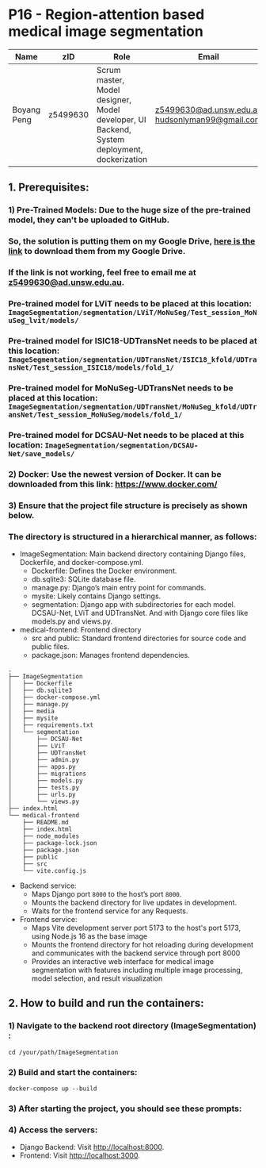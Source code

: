 # P16 - Region-attention based medical image segmentation

| Name         | zID      | Role                                                                         | Email                   |
| ------------ | -------- | ---------------------------------------------------------------------------- | ----------------------- |
| Boyang Peng  | z5499630 | Scrum master, Model designer, Model developer, UI Backend, System deployment, dockerization | z5499630@ad.unsw.edu.au hudsonlyman99@gmail.com |



## 1. Prerequisites:

### 1) Pre-Trained Models: Due to the huge size of the pre-trained model, they can't be uploaded to GitHub. 
### So, the solution is putting them on my Google Drive, [here is the link](https://drive.google.com/drive/folders/1C7sCpqvhX-r5zkz1Z06PvnTGbn66qa8Q?usp=drive_link) to download them from my Google Drive.

### If the link is not working, feel free to email me at z5499630@ad.unsw.edu.au.

### Pre-trained model for LViT needs to be placed at this location: `ImageSegmentation/segmentation/LViT/MoNuSeg/Test_session_MoNuSeg_lvit/models/`

### Pre-trained model for ISIC18-UDTransNet needs to be placed at this location: `ImageSegmentation/segmentation/UDTransNet/ISIC18_kfold/UDTransNet/Test_session_ISIC18/models/fold_1/`

### Pre-trained model for MoNuSeg-UDTransNet needs to be placed at this location: `ImageSegmentation/segmentation/UDTransNet/MoNuSeg_kfold/UDTransNet/Test_session_MoNuSeg/models/fold_1/`

### Pre-trained model for DCSAU-Net needs to be placed at this location: `ImageSegmentation/segmentation/DCSAU-Net/save_models/`

### 2) Docker: Use the newest version of Docker. It can be downloaded from this link: https://www.docker.com/

### 3) Ensure that the project file structure is precisely as shown below.

### The directory is structured in a hierarchical manner, as follows:

- ImageSegmentation: Main backend directory containing Django files, Dockerfile, and docker-compose.yml.
  - Dockerfile: Defines the Docker environment.
  - db.sqlite3: SQLite database file.
  - manage.py: Django’s main entry point for commands.
  - mysite: Likely contains Django settings.
  - segmentation: Django app with subdirectories for each model. DCSAU-Net, LViT and UDTransNet. And with Django core files like models.py and views.py.
- medical-frontend: Frontend directory
  - src and public: Standard frontend directories for source code and public files.
  - package.json: Manages frontend dependencies.

```shell
.
├── ImageSegmentation
│   ├── Dockerfile
│   ├── db.sqlite3
│   ├── docker-compose.yml
│   ├── manage.py
│   ├── media
│   ├── mysite
│   ├── requirements.txt
│   └── segmentation
│       ├── DCSAU-Net
│       ├── LViT
│       ├── UDTransNet
│       ├── admin.py
│       ├── apps.py
│       ├── migrations
│       ├── models.py
│       ├── tests.py
│       ├── urls.py
│       └── views.py
├── index.html
└── medical-frontend
    ├── README.md
    ├── index.html
    ├── node_modules
    ├── package-lock.json
    ├── package.json
    ├── public
    ├── src
    └── vite.config.js
```

- Backend service:
  - Maps Django port `8000` to the host’s port `8000`.
  - Mounts the backend directory for live updates in development.
  - Waits for the frontend service for any Requests.
- Frontend service:
  - Maps Vite development server port 5173 to the host's port 5173, using Node.js 16 as the base image
  - Mounts the frontend directory for hot reloading during development and communicates with the backend service through port 8000
  - Provides an interactive web interface for medical image segmentation with features including multiple image processing, model selection, and result visualization

## 2. How to build and run the containers:

### 1) Navigate to the backend root directory (ImageSegmentation) :

```shell
cd /your/path/ImageSegmentation
```

### 2) Build and start the containers:

```shell
docker-compose up --build
```

### 3) After starting the project, you should see these prompts:

### 4) Access the servers:

- Django Backend: Visit [http://localhost:8000](http://localhost:8000).
- Frontend: Visit [http://localhost:3000](http://localhost:3000).
